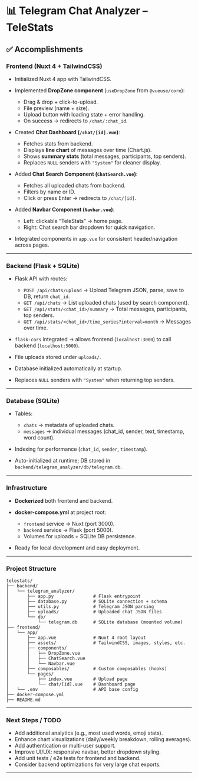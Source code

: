 # 📊 Telegram Chat Analyzer – TeleStats

## ✅ Accomplishments

### **Frontend (Nuxt 4 + TailwindCSS)**

* Initialized Nuxt 4 app with TailwindCSS.
* Implemented **DropZone component** (`useDropZone` from `@vueuse/core`):

  * Drag & drop + click-to-upload.
  * File preview (name + size).
  * Upload button with loading state + error handling.
  * On success → redirects to `/chat/:chat_id`.
* Created **Chat Dashboard (`/chat/[id].vue`)**:

  * Fetches stats from backend.
  * Displays **line chart** of messages over time (Chart.js).
  * Shows **summary stats** (total messages, participants, top senders).
  * Replaces `NULL` senders with `"System"` for cleaner display.
* Added **Chat Search Component (`ChatSearch.vue`)**:

  * Fetches all uploaded chats from backend.
  * Filters by name or ID.
  * Click or press Enter → redirects to `/chat/[id]`.
* Added **Navbar Component (`Navbar.vue`)**:

  * Left: clickable “TeleStats” → home page.
  * Right: Chat search bar dropdown for quick navigation.
* Integrated components in `app.vue` for consistent header/navigation across pages.

---

### **Backend (Flask + SQLite)**

* Flask API with routes:

  * `POST /api/chats/upload` → Upload Telegram JSON, parse, save to DB, return `chat_id`.
  * `GET /api/chats` → List uploaded chats (used by search component).
  * `GET /api/stats/<chat_id>/summary` → Total messages, participants, top senders.
  * `GET /api/stats/<chat_id>/time_series?interval=month` → Messages over time.
* `flask-cors` integrated → allows frontend (`localhost:3000`) to call backend (`localhost:5000`).
* File uploads stored under `uploads/`.
* Database initialized automatically at startup.
* Replaces `NULL` senders with `"System"` when returning top senders.

---

### **Database (SQLite)**

* Tables:

  * `chats` → metadata of uploaded chats.
  * `messages` → individual messages (chat\_id, sender, text, timestamp, word count).
* Indexing for performance (`chat_id`, `sender`, `timestamp`).
* Auto-initialized at runtime; DB stored in `backend/telegram_analyzer/db/telegram.db`.

---

### **Infrastructure**

* **Dockerized** both frontend and backend.
* **docker-compose.yml** at project root:

  * `frontend` service → Nuxt (port 3000).
  * `backend` service → Flask (port 5000).
  * Volumes for uploads + SQLite DB persistence.
* Ready for local development and easy deployment.

---

### **Project Structure**

```
telestats/
├── backend/
│   └── telegram_analyzer/
│       ├── app.py               # Flask entrypoint
│       ├── database.py          # SQLite connection + schema
│       ├── utils.py             # Telegram JSON parsing
│       ├── uploads/             # Uploaded chat JSON files
│       └── db/
│           └── telegram.db      # SQLite database (mounted volume)
├── frontend/
│   └── app/
│       ├── app.vue              # Nuxt 4 root layout
│       ├── assets/              # TailwindCSS, images, styles, etc.
│       ├── components/
│       │   ├── DropZone.vue
│       │   ├── ChatSearch.vue
│       │   └── Navbar.vue
│       ├── composables/         # Custom composables (hooks)
│       └── pages/
│           ├── index.vue        # Upload page
│           └── chat/[id].vue    # Dashboard page
│   └── .env                     # API base config
├── docker-compose.yml
├── README.md

```

---

### **Next Steps / TODO**

* Add additional analytics (e.g., most used words, emoji stats).
* Enhance chart visualizations (daily/weekly breakdown, rolling averages).
* Add authentication or multi-user support.
* Improve UI/UX: responsive navbar, better dropdown styling.
* Add unit tests / e2e tests for frontend and backend.
* Consider backend optimizations for very large chat exports.

---
